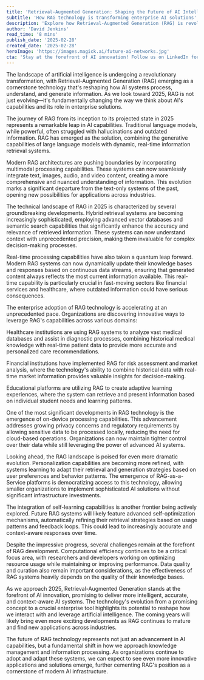 ```yaml
---
title: 'Retrieval-Augmented Generation: Shaping the Future of AI Intelligence in 2025'
subtitle: 'How RAG technology is transforming enterprise AI solutions'
description: 'Explore how Retrieval-Augmented Generation (RAG) is revolutionizing AI in 2025, from enhanced multimodal processing to enterprise applications across healthcare, finance, and education. Learn about the latest developments in on-device processing, privacy-focused solutions, and the future of AI-powered knowledge management.'
author: 'David Jenkins'
read_time: '8 mins'
publish_date: '2025-02-28'
created_date: '2025-02-28'
heroImage: 'https://images.magick.ai/future-ai-networks.jpg'
cta: 'Stay at the forefront of AI innovation! Follow us on LinkedIn for daily updates on RAG technology and other breakthrough developments in artificial intelligence.'
---
```


The landscape of artificial intelligence is undergoing a revolutionary transformation, with Retrieval-Augmented Generation (RAG) emerging as a cornerstone technology that's reshaping how AI systems process, understand, and generate information. As we look toward 2025, RAG is not just evolving—it's fundamentally changing the way we think about AI's capabilities and its role in enterprise solutions.

The journey of RAG from its inception to its projected state in 2025 represents a remarkable leap in AI capabilities. Traditional language models, while powerful, often struggled with hallucinations and outdated information. RAG has emerged as the solution, combining the generative capabilities of large language models with dynamic, real-time information retrieval systems.

Modern RAG architectures are pushing boundaries by incorporating multimodal processing capabilities. These systems can now seamlessly integrate text, images, audio, and video content, creating a more comprehensive and nuanced understanding of information. This evolution marks a significant departure from the text-only systems of the past, opening new possibilities for applications across industries.

The technical landscape of RAG in 2025 is characterized by several groundbreaking developments. Hybrid retrieval systems are becoming increasingly sophisticated, employing advanced vector databases and semantic search capabilities that significantly enhance the accuracy and relevance of retrieved information. These systems can now understand context with unprecedented precision, making them invaluable for complex decision-making processes.

Real-time processing capabilities have also taken a quantum leap forward. Modern RAG systems can now dynamically update their knowledge bases and responses based on continuous data streams, ensuring that generated content always reflects the most current information available. This real-time capability is particularly crucial in fast-moving sectors like financial services and healthcare, where outdated information could have serious consequences.

The enterprise adoption of RAG technology is accelerating at an unprecedented pace. Organizations are discovering innovative ways to leverage RAG's capabilities across various domains:

Healthcare institutions are using RAG systems to analyze vast medical databases and assist in diagnostic processes, combining historical medical knowledge with real-time patient data to provide more accurate and personalized care recommendations.

Financial institutions have implemented RAG for risk assessment and market analysis, where the technology's ability to combine historical data with real-time market information provides valuable insights for decision-making.

Educational platforms are utilizing RAG to create adaptive learning experiences, where the system can retrieve and present information based on individual student needs and learning patterns.

One of the most significant developments in RAG technology is the emergence of on-device processing capabilities. This advancement addresses growing privacy concerns and regulatory requirements by allowing sensitive data to be processed locally, reducing the need for cloud-based operations. Organizations can now maintain tighter control over their data while still leveraging the power of advanced AI systems.

Looking ahead, the RAG landscape is poised for even more dramatic evolution. Personalization capabilities are becoming more refined, with systems learning to adapt their retrieval and generation strategies based on user preferences and behavior patterns. The emergence of RAG-as-a-Service platforms is democratizing access to this technology, allowing smaller organizations to implement sophisticated AI solutions without significant infrastructure investments.

The integration of self-learning capabilities is another frontier being actively explored. Future RAG systems will likely feature advanced self-optimization mechanisms, automatically refining their retrieval strategies based on usage patterns and feedback loops. This could lead to increasingly accurate and context-aware responses over time.

Despite the impressive progress, several challenges remain at the forefront of RAG development. Computational efficiency continues to be a critical focus area, with researchers and developers working on optimizing resource usage while maintaining or improving performance. Data quality and curation also remain important considerations, as the effectiveness of RAG systems heavily depends on the quality of their knowledge bases.

As we approach 2025, Retrieval-Augmented Generation stands at the forefront of AI innovation, promising to deliver more intelligent, accurate, and context-aware AI systems. The technology's evolution from a promising concept to a crucial enterprise tool highlights its potential to reshape how we interact with and leverage artificial intelligence. The coming years will likely bring even more exciting developments as RAG continues to mature and find new applications across industries.

The future of RAG technology represents not just an advancement in AI capabilities, but a fundamental shift in how we approach knowledge management and information processing. As organizations continue to adopt and adapt these systems, we can expect to see even more innovative applications and solutions emerge, further cementing RAG's position as a cornerstone of modern AI infrastructure.